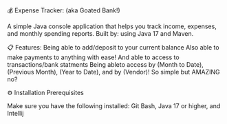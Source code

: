 💰 Expense Tracker: (aka Goated Bank!)

A simple Java console application that helps you track income, expenses, and monthly spending reports.
Built by: using Java 17 and Maven.

📋 Features:
Being able to add/deposit to your current balance
Also able to make payments to anything with ease!
And able to access to transactions/bank statments
Being ableto access by (Month to Date), (Previous Month), (Year to Date), and by (Vendor)!
So simple but AMAZING no?

⚙️ Installation
Prerequisites

Make sure you have the following installed:
Git Bash, Java 17 or higher, and Intellij
